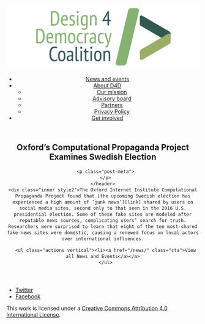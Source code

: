 <!DOCTYPE html>
<html lang="en_US"><head>
  <meta charset="utf-8">
  <meta http-equiv="X-UA-Compatible" content="IE=edge">
  <meta name="viewport" content="width=device-width, initial-scale=1">
  <link rel="apple-touch-icon" sizes="180x180" href="/assets/favicon/apple-touch-icon.png">
  <link rel="icon" type="image/png" sizes="32x32" href="/assets/favicon/favicon-32x32.png">
  <link rel="icon" type="image/png" sizes="16x16" href="/assets/favicon/favicon-16x16.png">
  <link rel="manifest" href="/site.webmanifest">
  <link rel="mask-icon" href="/assets/favicon/safari-pinned-tab.svg" color="#5bbad5">
  <meta name="msapplication-TileColor" content="#00aba9">
  <meta name="theme-color" content="#ffffff">

  
  <!-- Begin Jekyll SEO tag v2.4.0 -->
<title>Oxford’s Computational Propaganda Project Examines Swedish Election | Design 4 Democracy</title>
<meta name="generator" content="Jekyll v3.7.3" />
<meta property="og:title" content="Oxford’s Computational Propaganda Project Examines Swedish Election" />
<meta property="og:locale" content="en_US" />
<meta name="description" content="The Oxford Internet Institute Computational Propaganda Project found that the upcoming Swedish election has experienced a high amount of ‘junk news’ shared by users on social media sites, second only to that seen in the 2016 U.S. presidential election. Some of these fake sites are modeled after reputable news sources, complicating users’ search for truth. Researchers were surprised to learn that eight of the ten most-shared fake news sites were domestic, causing a renewed focus on local actors over international influences." />
<meta property="og:description" content="The Oxford Internet Institute Computational Propaganda Project found that the upcoming Swedish election has experienced a high amount of ‘junk news’ shared by users on social media sites, second only to that seen in the 2016 U.S. presidential election. Some of these fake sites are modeled after reputable news sources, complicating users’ search for truth. Researchers were surprised to learn that eight of the ten most-shared fake news sites were domestic, causing a renewed focus on local actors over international influences." />
<link rel="canonical" href="https://design4democracy.org/news/Oxfords-Computational-Propaganda-Project-Examines-Swedish-Election.html" />
<meta property="og:url" content="https://design4democracy.org/news/Oxfords-Computational-Propaganda-Project-Examines-Swedish-Election.html" />
<meta property="og:site_name" content="Design 4 Democracy" />
<meta property="og:type" content="article" />
<meta property="article:published_time" content="2018-09-06T00:00:00-04:00" />
<meta name="twitter:card" content="summary" />
<meta name="twitter:site" content="@design4dem" />
<meta name="google-site-verification" content="" />
<script type="application/ld+json">
{"description":"The Oxford Internet Institute Computational Propaganda Project found that the upcoming Swedish election has experienced a high amount of ‘junk news’ shared by users on social media sites, second only to that seen in the 2016 U.S. presidential election. Some of these fake sites are modeled after reputable news sources, complicating users’ search for truth. Researchers were surprised to learn that eight of the ten most-shared fake news sites were domestic, causing a renewed focus on local actors over international influences.","@type":"BlogPosting","url":"https://design4democracy.org/news/Oxfords-Computational-Propaganda-Project-Examines-Swedish-Election.html","publisher":{"@type":"Organization","logo":{"@type":"ImageObject","url":"https://design4democracy.org/assets/img/logos/d4d-logo.png"}},"headline":"Oxford’s Computational Propaganda Project Examines Swedish Election","dateModified":"2018-09-06T00:00:00-04:00","datePublished":"2018-09-06T00:00:00-04:00","mainEntityOfPage":{"@type":"WebPage","@id":"https://design4democracy.org/news/Oxfords-Computational-Propaganda-Project-Examines-Swedish-Election.html"},"@context":"http://schema.org"}</script>
<!-- End Jekyll SEO tag -->

  <link rel="stylesheet" href="/tarteaucitron/css/tarteaucitron.css">
  <link rel="stylesheet" href="/assets/main.css">

  <link type="application/atom+xml" rel="alternate" href="https://design4democracy.org/feed.xml" title="Design 4 Democracy" />

</head>
<body>
  <!-- Wrapper -->
  <div id="wrapper"><header class="" role="banner" id="header">
    <!-- Logo -->
    <div class="logo">
      <a class="site-title" rel="author" href="/"><img src="/assets/img/d4d-logo.png" alt="Design 4 Democracy" /></a>
    </div><!-- to do: figure out how to manage dropdown -->
      <!-- Nav -->
      <nav id="nav"><ul><li class="current">
            <a class="page-link" href="/news/">
              News and events
            </a></li><li class="">
            <a class="page-link icon fa-angle-down" href="/areas-focus/">
              About D4D
            </a><ul><li>
                  <a href="/areas-focus/">
                    Our mission
                  </a>
              </li><li>
                  <a href="/advisory-board/">
                    Advisory board
                  </a>
              </li><li>
                  <a href="/tech-supporting-partners/">
                    Partners
                  </a>
              </li><li>
                  <a href="/privacy-policy.html">
                    Privacy Policy
                  </a>
              </li></ul></li><li class="">
            <a class="page-link" href="/join-us/">
              Get involved
            </a></li></ul></nav></header>
<section class="main alt event" aria-label="Content">
    <header>
      <h2 class="post-title">Oxford’s Computational Propaganda Project Examines Swedish Election</h2>
      

      <p class="post-meta">
      </p>
    </header>
    <div class="inner style2">The Oxford Internet Institute Computational Propaganda Project found that [the upcoming Swedish election has experienced a high amount of ‘junk news’][link] shared by users on social media sites, second only to that seen in the 2016 U.S. presidential election. Some of these fake sites are modeled after reputable news sources, complicating users’ search for truth. Researchers were surprised to learn that eight of the ten most-shared fake news sites were domestic, causing a renewed focus on local actors over international influences.

[link]: https://www.oii.ox.ac.uk/news/releases/new-report-shows-that-swedish-election-second-only-to-us-in-proportion-of-junk-news-shared/


      <ul class="actions vertical"><li><a href="/news/" class="cta">View all News and Events</a></a>
      </ul>
  </div>
</section>
<footer id="footer" class="accent3">
  <ul class="icons">
    <li><a href="https://twitter.com/design4dem" class="icon alt fa-twitter"><span class="label">Twitter</span></a></li>
    <li><a href="https://www.facebook.com/Design4Democracy" class="icon alt fa-facebook"><span class="label">Facebook</span></a></li>
    <!--li><a href="#" class="icon alt fa-instagram"><span class="label">Instagram</span></a></li>
    <li><a href="#" class="icon alt fa-github"><span class="label">GitHub</span></a></li>
    <li><a href="#" class="icon alt fa-phone"><span class="label">Phone</span></a></li>
    <li><a href="#" class="icon alt fa-envelope-o"><span class="label">Email</span></a></li-->
  </ul>
  <p class="copyright">This work is licensed under a <a rel="license" href="http://creativecommons.org/licenses/by/4.0/">Creative Commons Attribution 4.0 International License</a>.</p>
</footer>
</div><!-- /wrapper -->
  <!-- Scripts -->
    <script src="/assets/js/scripts.min.js"></script><script src="/tarteaucitron/tarteaucitron.js"></script>
    <script type="text/javascript">
    (function($) {
      $(document).ready(function(){
        tarteaucitron.init({
          "hashtag": "#tarteaucitron", /* Automatically open the panel with the hashtag */
          "highPrivacy": false, /* disabling the auto consent feature on navigation? */
          "orientation": "top", /* the big banner should be on 'top' or 'bottom'? */
          "adblocker": false, /* Display a message if an adblocker is detected */
          "showAlertSmall": true, /* show the small banner on bottom right? */
          "cookieslist": true, /* Display the list of cookies installed ? */
          "removeCredit": false, /* remove the credit link? */
          //"cookieDomain": ".example.com" /* Domain name on which the cookie for the subdomains will be placed */
        });
      });
    })(jQuery);
    </script><script type="text/javascript">
  tarteaucitron.user.analyticsUa = 'UA-120811815-1';
  tarteaucitron.user.analyticsMore = function () { /* add here your optionnal ga.push() */ };
  (tarteaucitron.job = tarteaucitron.job || []).push('analytics');
</script></body>

</html>
